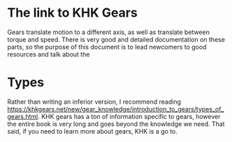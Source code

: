 <!-- TITLE: Gears -->
<!-- SUBTITLE: A quick ~~summary of Gears -->

# The link to KHK Gears
Gears translate motion to a different axis, as well as translate between torque and speed. There is very good and detailed documentation on these parts, so the purpose of this document is to lead newcomers to good resources and talk about the 

# Types
Rather than writing an inferior version, I recommend reading https://khkgears.net/new/gear_knowledge/introduction_to_gears/types_of_gears.html. KHK gears has a ton of information specific to gears, however the entire book is very long and goes beyond the knowledge we need. That said, if you need to learn more about gears, KHK is a go to.



